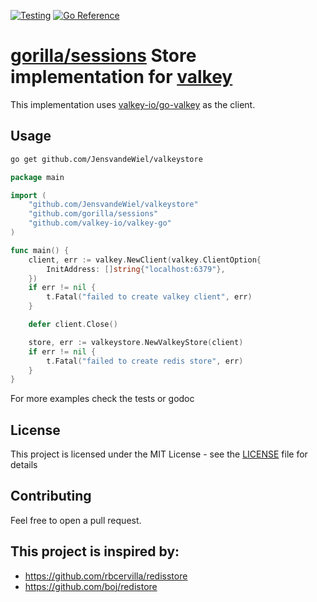 [![Testing](https://github.com/JensvandeWiel/valkeystore/actions/workflows/test.yml/badge.svg)](https://github.com/JensvandeWiel/valkeystore/actions/workflows/test.yml)
[![Go Reference](https://pkg.go.dev/badge/pkg.go.dev/github.com/JensvandeWiel/valkeystore.svg)](https://pkg.go.dev/pkg.go.dev/github.com/JensvandeWiel/valkeystore)
# [gorilla/sessions](https://github.com/gorilla/sessions) Store implementation for [valkey](https://github.com/valkey-io/valkey)
This implementation uses [valkey-io/go-valkey](https://github.com/valkey-io/valkey-go) as the client.

## Usage
```bash
go get github.com/JensvandeWiel/valkeystore
```

```go
package main

import (
	"github.com/JensvandeWiel/valkeystore"
	"github.com/gorilla/sessions"
	"github.com/valkey-io/valkey-go"
)

func main() {
	client, err := valkey.NewClient(valkey.ClientOption{
		InitAddress: []string{"localhost:6379"},
	})
	if err != nil {
		t.Fatal("failed to create valkey client", err)
	}

	defer client.Close()

	store, err := valkeystore.NewValkeyStore(client)
	if err != nil {
		t.Fatal("failed to create redis store", err)
	}
}
```
For more examples check the tests or godoc

## License
This project is licensed under the MIT License - see the [LICENSE](LICENSE) file for details

## Contributing
Feel free to open a pull request.

## This project is inspired by:
- https://github.com/rbcervilla/redisstore
- https://github.com/boj/redistore